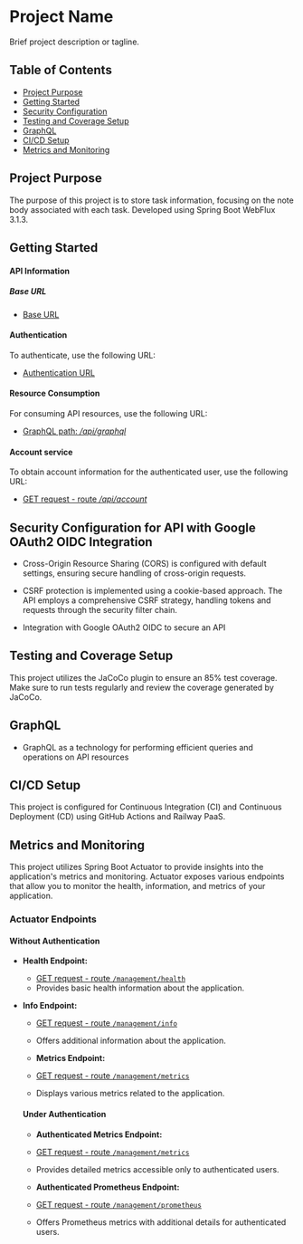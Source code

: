 # Project Name

Brief project description or tagline.

## Table of Contents

- [Project Purpose](#project-purpose)
- [Getting Started](#getting-started)
- [Security Configuration](#security-configuration-for-api-with-google-oauth2-oidc-integration)
- [Testing and Coverage Setup](#testing-and-coverage-setup)
- [GraphQL](#graphql)
- [CI/CD Setup](#cicd-setup)
- [Metrics and Monitoring](#metrics-and-monitoring)

## Project Purpose

The purpose of this project is to store task information, focusing on the note body associated with each task. Developed using Spring Boot WebFlux 3.1.3.

## Getting Started
#### API Information
##### Base URL
- [Base URL](https://task-production-6048.up.railway.app/)

#### Authentication
To authenticate, use the following URL:
- [Authentication URL](https://task-production-6048.up.railway.app/oauth2/authorization/google)

#### Resource Consumption
For consuming API resources, use the following URL:
- [GraphQL path:  */api/graphql*](https://task-production-6048.up.railway.app/api/graphql)


#### Account service
To obtain account information for the authenticated user, use the following URL:
- [GET request - route */api/account*](https://task-production-6048.up.railway.app/api/account)


## Security Configuration for API with Google OAuth2 OIDC Integration

- Cross-Origin Resource Sharing (CORS)
is configured with default settings, ensuring secure handling of cross-origin requests.

- CSRF protection is implemented using a cookie-based approach. The API employs a comprehensive CSRF strategy, handling tokens and requests through the security filter chain.

- Integration with Google OAuth2 OIDC to secure an API

## Testing and Coverage Setup

This project utilizes the JaCoCo plugin to ensure an 85% test coverage. Make sure to run tests regularly and review the coverage generated by JaCoCo.

## GraphQL

- GraphQL as a technology for performing efficient queries and operations on API resources


## CI/CD Setup
This project is configured for Continuous Integration (CI) and Continuous Deployment (CD) using GitHub Actions and Railway PaaS.

## Metrics and Monitoring

This project utilizes Spring Boot Actuator to provide insights into the application's metrics and monitoring. Actuator exposes various endpoints that allow you to monitor the health, information, and metrics of your application.

### Actuator Endpoints

#### Without Authentication

- **Health Endpoint:**
  - [GET request - route `/management/health`](https://task-production-6048.up.railway.app/management/health)
  - Provides basic health information about the application.

- **Info Endpoint:**
  - [GET request - route `/management/info`](https://task-production-6048.up.railway.app/management/info)
  - Offers additional information about the application.

  - **Metrics Endpoint:**
  - [GET request - route `/management/metrics`](https://task-production-6048.up.railway.app/management/metrics)
  - Displays various metrics related to the application.

  #### Under Authentication
  
  - **Authenticated Metrics Endpoint:**
  - [GET request - route `/management/metrics`](https://task-production-6048.up.railway.app/management/metrics)
  - Provides detailed metrics accessible only to authenticated users.

  - **Authenticated Prometheus Endpoint:**
  - [GET request - route `/management/prometheus`](https://task-production-6048.up.railway.app/management/prometheus)
  - Offers Prometheus metrics with additional details for authenticated users.  
